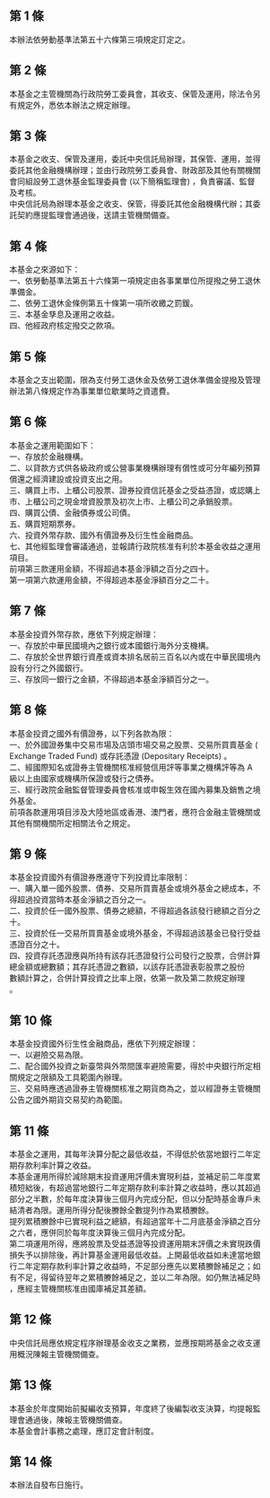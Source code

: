 第 1 條
-------
本辦法依勞動基準法第五十六條第三項規定訂定之。

第 2 條
-------
本基金之主管機關為行政院勞工委員會，其收支、保管及運用，除法令另  
有規定外，悉依本辦法之規定辦理。

第 3 條
-------
本基金之收支、保管及運用，委託中央信託局辦理，其保管、運用，並得  
委託其他金融機構辦理；並由行政院勞工委員會、財政部及其他有關機關  
會同組設勞工退休基金監理委員會 (以下簡稱監理會) ，負責審議、監督  
及考核。  
中央信託局為辦理本基金之收支、保管，得委託其他金融機構代辦；其委  
託契約應提監理會通過後，送請主管機關備查。

第 4 條
-------
本基金之來源如下：  
一、依勞動基準法第五十六條第一項規定由各事業單位所提撥之勞工退休  
    準備金。  
二、依勞工退休金條例第五十條第一項所收繳之罰鍰。  
三、本基金孳息及運用之收益。  
四、他經政府核定撥交之款項。

第 5 條
-------
本基金之支出範圍，限為支付勞工退休金及依勞工退休準備金提撥及管理  
辦法第八條規定作為事業單位歇業時之資遣費。

第 6 條
-------
本基金之運用範圍如下：  
一、存放於金融機構。  
二、以貸款方式供各級政府或公營事業機構辦理有償性或可分年編列預算  
    償還之經濟建設或投資支出之用。  
三、購買上市、上櫃公司股票、證券投資信託基金之受益憑證，或認購上  
    市、上櫃公司之現金增資股票及初次上市、上櫃公司之承銷股票。  
四、購買公債、金融債券或公司債。  
五、購買短期票券。  
六、投資外幣存款、國外有價證券及衍生性金融商品。  
七、其他經監理會審議通過，並報請行政院核准有利於本基金收益之運用  
    項目。  
前項第三款運用金額，不得超過本基金淨額之百分之四十。  
第一項第六款運用金額，不得超過本基金淨額百分之二十。

第 7 條
-------
本基金投資外幣存款，應依下列規定辦理：  
一、存放於中華民國境內之銀行或本國銀行海外分支機構。  
二、存放於全世界銀行資產或資本排名居前三百名以內或在中華民國境內  
    設有分行之外國銀行。  
三、存放同一銀行之金額，不得超過本基金淨額百分之一。

第 8 條
-------
本基金投資之國外有價證券，以下列各款為限：  
一、於外國證券集中交易市場及店頭市場交易之股票、交易所買賣基金 (  
    Exchange Traded Fund) 或存託憑證 (Depositary Receipts)  。  
二、經國際知名或證券主管機關核准經營信用評等事業之機構評等為 A  
    級以上由國家或機構所保證或發行之債券。  
三、經行政院金融監督管理委員會核准或申報生效在國內募集及銷售之境  
    外基金。  
前項各款運用項目涉及大陸地區或香港、澳門者，應符合金融主管機關或  
其他有關機關所定相關法令之規定。

第 9 條
-------
本基金投資國外有價證券應遵守下列投資比率限制：  
一、購入單一國外股票、債券、交易所買賣基金或境外基金之總成本，不  
    得超過投資當時本基金淨額之百分之一。  
二、投資於任一國外股票、債券之總額，不得超過各該發行總額之百分之  
    十。  
三、投資於任一交易所買賣基金或境外基金，不得超過該基金已發行受益  
    憑證百分之十。  
四、投資存託憑證應與所持有該存託憑證發行公司發行之股票，合併計算  
    總金額或總數額；其存託憑證之數額，以該存託憑證表彰股票之股份  
    數額計算之，合併計算投資之比率上限，依第一款及第二款規定辦理  
    。

第 10 條
--------
本基金投資國外衍生性金融商品，應依下列規定辦理：  
一、以避險交易為限。  
二、配合國外投資之新臺幣與外幣間匯率避險需要，得於中央銀行所定相  
    關規定之限額及工具範圍內辦理。  
三、交易時應透過證券主管機關核准之期貨商為之，並以經證券主管機關  
    公告之國外期貨交易契約為範圍。

第 11 條
--------
本基金之運用，其每年決算分配之最低收益，不得低於依當地銀行二年定  
期存款利率計算之收益。  
本基金運用所得於減除期末投資運用評價未實現利益，並補足前二年度累  
積短絀後，有超過當地銀行二年定期存款利率計算之收益時，應以其超過  
部分之半數，於每年度決算後三個月內完成分配，但以分配時基金專戶未  
結清者為限。運用所得分配後賸餘全數提列作為累積賸餘。  
提列累積賸餘中已實現利益之總額，有超過當年十二月底基金淨額之百分  
之六者，應併同於每年度決算後三個月內完成分配。  
第二項運用所得，應將股票及受益憑證等投資運用期末評價之未實現跌價  
損失予以排除後，再計算基金運用最低收益。上開最低收益如未達當地銀  
行二年定期存款利率計算之收益時，不足部分應先以累積賸餘補足之；如  
有不足，得留待翌年之累積賸餘補足之，並以二年為限。如仍無法補足時  
，應經主管機關核准由國庫補足其差額。

第 12 條
--------
中央信託局應依規定程序辦理基金收支之業務，並應按期將基金之收支運  
用概況陳報主管機關備查。

第 13 條
--------
本基金於年度開始前擬編收支預算，年度終了後編製收支決算，均提報監  
理會通過後，陳報主管機關備查。  
本基金會計事務之處理，應訂定會計制度。

第 14 條
--------
本辦法自發布日施行。


